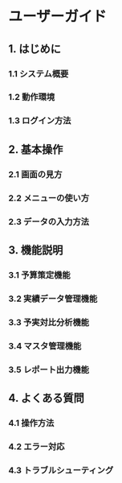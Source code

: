 # ユーザーガイド

## 1. はじめに
### 1.1 システム概要
### 1.2 動作環境
### 1.3 ログイン方法

## 2. 基本操作
### 2.1 画面の見方
### 2.2 メニューの使い方
### 2.3 データの入力方法

## 3. 機能説明
### 3.1 予算策定機能
### 3.2 実績データ管理機能
### 3.3 予実対比分析機能
### 3.4 マスタ管理機能
### 3.5 レポート出力機能

## 4. よくある質問
### 4.1 操作方法
### 4.2 エラー対応
### 4.3 トラブルシューティング 